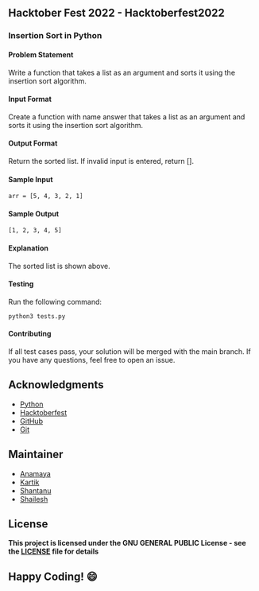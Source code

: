 ## Hacktober Fest 2022 - Hacktoberfest2022

### Insertion Sort in Python

#### Problem Statement
Write a function that takes a list as an argument and sorts it using the insertion sort algorithm.

#### Input Format
Create a function with name answer that takes a list as an argument and sorts it using the insertion sort algorithm.

#### Output Format
Return the sorted list. If invalid input is entered, return [].

#### Sample Input
```
arr = [5, 4, 3, 2, 1]
```

#### Sample Output
```
[1, 2, 3, 4, 5]
```

#### Explanation
The sorted list is shown above.

#### Testing
Run the following command:
```
python3 tests.py
```

#### Contributing
If all test cases pass, your solution will be merged with the main branch. If you have any questions, feel free to open an issue.

## Acknowledgments
- [Python](https://www.python.org/)
- [Hacktoberfest](https://hacktoberfest.digitalocean.com/)
- [GitHub](https://github.com)
- [Git](https://git-scm.com/)

## Maintainer
- [Anamaya](https://www.linkedin.com/in/anamaya1729/)
- [Kartik](https://github.com/kartik007007)
- [Shantanu](https://github.com/neutralWire)
- [Shailesh](https://github.com/ShaileshKumar007)

## License
**This project is licensed under the GNU GENERAL PUBLIC License - see the [LICENSE](../../LICENSE) file for details**

## Happy Coding! :smile: